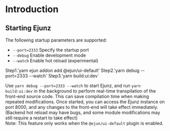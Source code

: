 # Introduction

## Starting Ejunz

The following startup parameters are supported:

- `--port=2333` Specify the startup port  
- `--debug` Enable development mode  
- `--watch` Enable hot reload (experimental)  

Step1.'yarn ejun addon add @ejun/ui-default'
Step2.'yarn debug --port=2333 --watch'
Step3.'yarn build:ui:dev`

Use `yarn debug --port=2333 --watch` to start Ejunz, and run `yarn build:ui:dev` in the background to perform real-time transpilation of the front-end source code. This can save compilation time when making repeated modifications. Once started, you can access the Ejunz instance on port 8000, and any changes to the front-end will take effect immediately. (Backend hot reload may have bugs, and some module modifications may still require a restart to take effect)  
Note: This feature only works when the `@ejun/ui-default` plugin is enabled.


